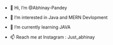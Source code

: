 - 👋 Hi, I’m @Abhinay-Pandey
- 👀 I’m interested in Java and MERN Devlopment 
- 🌱 I’m currently learning JAVA

- 📫 Reach me at Instagram : Just_abhinay
<!---
Abhinay-Pandey/Abhinay-Pandey is a ✨ special ✨ repository because its `README.md` (this file) appears on your GitHub profile.
You can click the Preview link to take a look at your changes.
--->

